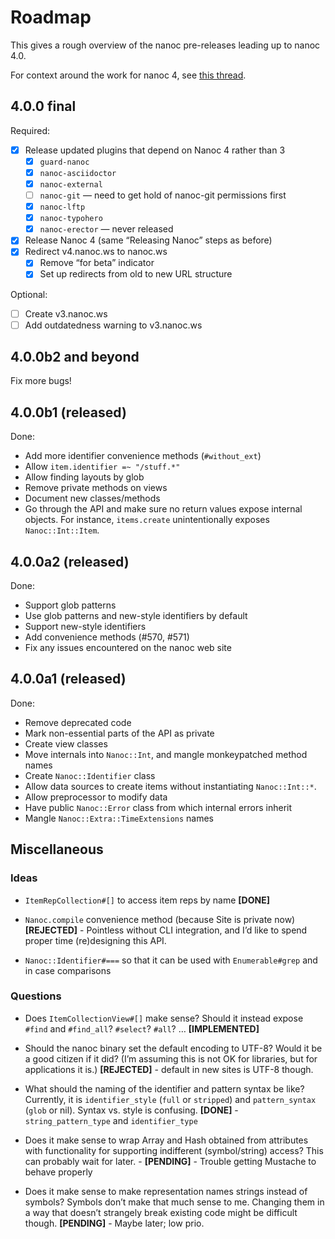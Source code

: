 # Roadmap

This gives a rough overview of the nanoc pre-releases leading up to nanoc 4.0.

For context around the work for nanoc 4, see [this thread](https://groups.google.com/forum/#!topic/nanoc/H0qS6mis6kw).

## 4.0.0 final

Required:

* [x] Release updated plugins that depend on Nanoc 4 rather than 3
  * [x] `guard-nanoc`
  * [x] `nanoc-asciidoctor`
  * [x] `nanoc-external`
  * [ ] `nanoc-git` — need to get hold of nanoc-git permissions first
  * [x] `nanoc-lftp`
  * [x] `nanoc-typohero`
  * [x] `nanoc-erector` — never released
* [x] Release Nanoc 4 (same “Releasing Nanoc” steps as before)
* [x] Redirect v4.nanoc.ws to nanoc.ws
  * [x] Remove “for beta” indicator
  * [x] Set up redirects from old to new URL structure

Optional:

* [ ] Create v3.nanoc.ws
* [ ] Add outdatedness warning to v3.nanoc.ws

## 4.0.0b2 and beyond

Fix more bugs!

## 4.0.0b1 (released)

Done:

- Add more identifier convenience methods (`#without_ext`)
- Allow `item.identifier =~ "/stuff.*"`
- Allow finding layouts by glob
- Remove private methods on views
- Document new classes/methods
- Go through the API and make sure no return values expose internal objects. For instance, `items.create` unintentionally exposes `Nanoc::Int::Item`.

## 4.0.0a2 (released)

Done:

- Support glob patterns
- Use glob patterns and new-style identifiers by default
- Support new-style identifiers
- Add convenience methods (#570, #571)
- Fix any issues encountered on the nanoc web site

## 4.0.0a1 (released)

Done:

- Remove deprecated code
- Mark non-essential parts of the API as private
- Create view classes
- Move internals into `Nanoc::Int`, and mangle monkeypatched method names
- Create `Nanoc::Identifier` class
- Allow data sources to create items without instantiating `Nanoc::Int::*`.
- Allow preprocessor to modify data
- Have public `Nanoc::Error` class from which internal errors inherit
- Mangle `Nanoc::Extra::TimeExtensions` names

## Miscellaneous

### Ideas

- `ItemRepCollection#[]` to access item reps by name **[DONE]**

- `Nanoc.compile` convenience method (because Site is private now) **[REJECTED]** - Pointless without CLI integration, and I’d like to spend proper time (re)designing this API.

- `Nanoc::Identifier#===` so that it can be used with `Enumerable#grep` and in case comparisons

### Questions

* Does `ItemCollectionView#[]` make sense? Should it instead expose `#find` and `#find_all`? `#select`? `#all`? … **[IMPLEMENTED]**

* Should the nanoc binary set the default encoding to UTF-8? Would it be a good citizen if it did? (I’m assuming this is not OK for libraries, but for applications it is.) **[REJECTED]** - default in new sites is UTF-8 though.

* What should the naming of the identifier and pattern syntax be like? Currently, it is `identifier_style` (`full` or `stripped`) and `pattern_syntax` (`glob` or nil). Syntax vs. style is confusing. **[DONE]** - `string_pattern_type` and `identifier_type`

* Does it make sense to wrap Array and Hash obtained from attributes with functionality for supporting indifferent (symbol/string) access? This can probably wait for later. - **[PENDING]** - Trouble getting Mustache to behave properly

* Does it make sense to make representation names strings instead of symbols? Symbols don’t make that much sense to me. Changing them in a way that doesn’t strangely break existing code might be difficult though. **[PENDING]** - Maybe later; low prio.